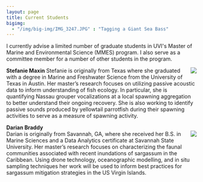 ```yaml
---
layout: page
title: Current Students
bigimg:
  - "/img/big-img/IMG_3247.JPG" : "Tagging a Giant Sea Bass"
---
```


I currently advise a limited number of graduate students in UVI's Master of Marine and Environmental Science (MMES) program. I also serve as a committee member for a number of other students in the program.

**Stefanie Maxin**
<img style="float: right;" src="stef.jpeg">
Stefanie is originally from Texas where she graduated with a degree in Marine and Freshwater Science from the University of Texas in Austin. Her master’s research focuses on utilizing passive acoustic data to inform understanding of fish ecology. In particular, she is quantifying Nassau grouper vocalizations at a local spawning aggregation to better understand their ongoing recovery. She is also working to identify passive sounds produced by yellowtail parrotfish during their spawning activities to serve as a measure of spawning activity.    
   
**Darian Braddy**  
<img style="float: right;" src="darian.jpeg">
Darian is originally from Savannah, GA, where she received her B.S. in Marine Sciences and a Data Analytics certificate at Savannah State University. Her master’s research focuses on characterizing the faunal communities associated with recent inundations of sargassum in the Caribbean. Using drone technology, oceanographic modelling, and in situ sampling techniques her work will be used to inform best practices for sargassum mitigation strategies in the US Virgin Islands.  

